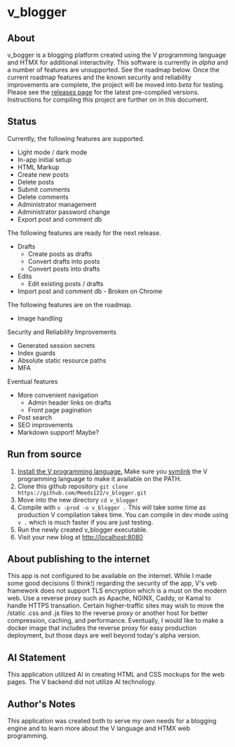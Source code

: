 # v_blogger
## About
v_bogger is a blogging platform created using the V programming language and HTMX for additional interactivity. 
This software is currently in *alpha* and a number of features are unsupported. See the roadmap below. Once the current roadmap features and the known security and reliability improvements are complete, the project will be moved into *beta* for testing.
Please see the [releases page](https://github.com/Meeds122/v_blogger/releases) for the latest pre-compiled versions. Instructions for compiling this project are further on in this document. 

## Status
Currently, the following features are supported. 
- Light mode / dark mode
- In-app initial setup
- HTML Markup
- Create new posts
- Delete posts
- Submit comments
- Delete comments
- Administrator management
- Administrator password change
- Export post and comment db

The following features are ready for the next release.
- Drafts
  - Create posts as drafts
  - Convert drafts into posts
  - Convert posts into drafts
- Edits
  - Edit existing posts / drafts
- Import post and comment db - Broken on Chrome

The following features are on the roadmap.
- Image handling

Security and Reliability Improvements
- Generated session secrets
- Index guards
- Absolute static resource paths
- MFA

Eventual features
- More convenient navigation
  - Admin header links on drafts
  - Front page pagination
- Post search
- SEO improvements
- Markdown support! Maybe? 


## Run from source
1. [Install the V programming language.](https://docs.vlang.io/installing-v-from-source.html) Make sure you [symlink](https://github.com/vlang/v/blob/master/README.md#symlinking) the V programming language to make it available on the PATH. 
2. Clone this github repository `git clone https://github.com/Meeds122/v_blogger.git`
3. Move into the new directory `cd v_blogger`
4. Compile with `v -prod -o v_blogger .` This will take some time as production V compilation takes time. You can compile in dev mode using `v .` which is much faster if you are just testing. 
5. Run the newly created v_blogger executable.
6.  Visit your new blog at [http://localhost:8080](http://localhost:8080)


## About publishing to the internet
This app is not configured to be available on the internet. While I made some good decisions (I think!) regarding the security of the app, V's veb framework does not support TLS encryption which is a must on the modern web. Use a reverse proxy such as Apache, NGINX, Caddy, or Kamal to handle HTTPS transation. Certain higher-traffic sites may wish to move the /static .css and .js files to the reverse proxy or another host for better compression, caching, and performance. Eventually, I would like to make a docker image that includes the reverse proxy for easy production deployment, but those days are well beyond today's alpha version. 


## AI Statement
This application utilized AI in creating HTML and CSS mockups for the web pages. The V backend did not utilize AI technology. 

## Author's Notes
This application was created both to serve my own needs for a blogging engine and to learn more about the V language and HTMX web programming.